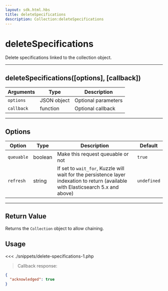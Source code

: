 ```yaml
---
layout: sdk.html.hbs
title: deleteSpecifications
description: Collection:deleteSpecifications
---
```


# deleteSpecifications

Delete specifications linked to the collection object.

---

## deleteSpecifications([options], [callback])

| Arguments  | Type        | Description         |
| ---------- | ----------- | ------------------- |
| `options`  | JSON object | Optional parameters |
| `callback` | function    | Optional callback   |

---

## Options

| Option     | Type    | Description                                                                                                                        | Default     |
| ---------- | ------- | ---------------------------------------------------------------------------------------------------------------------------------- | ----------- |
| `queuable` | boolean | Make this request queuable or not                                                                                                  | `true`      |
| `refresh`  | string  | If set to `wait_for`, Kuzzle will wait for the persistence layer indexation to return (available with Elasticsearch 5.x and above) | `undefined` |

---

## Return Value

Returns the `Collection` object to allow chaining.

## Usage

<<< ./snippets/delete-specifications-1.php

> Callback response:

```json
{
  "acknowledged": true
}
```

